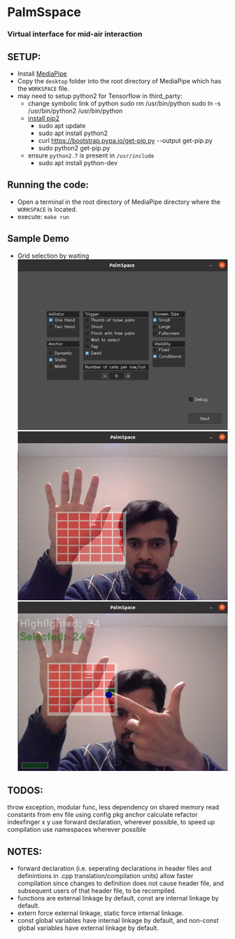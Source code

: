 # PalmSspace
### Virtual interface for mid-air interaction


## SETUP:
- Install [MediaPipe](https://mediapipe.dev/)
- Copy the `desktop` folder into the root directory of MediaPipe which has the `WORKSPACE` file.
- may need to setup python2 for Tensorflow in third_party:
  - change symbolic link of python
    sudo rm /usr/bin/python
    sudo ln -s /usr/bin/python2 /usr/bin/python
  - [install pip2](https://linuxize.com/post/how-to-install-pip-on-ubuntu-20.04)
      - sudo apt update 
      - sudo apt install python2
      - curl https://bootstrap.pypa.io/get-pip.py --output get-pip.py
      - sudo python2 get-pip.py
  - ensure `python2.7` is present in `/usr/include`
    - sudo apt install python-dev


## Running the code:
- Open a terminal in the root directory of MediaPipe directory where the `WORKSPACE` is located.
- execute:
`make run`

## Sample Demo
- Grid selection by waiting
![image](demos/1.png)
![image](demos/2.png)
![image](demos/3.png)

## TODOS:
throw exception, modular func, less dependency on shared memory
read constants from env file using config pkg
anchor calculate refactor indexfinger x y
use forward declaration, wherever possible, to speed up compilation
use namespaces wherever possible

## NOTES:
- forward declaration (i.e. seperating declarations in header files and definintions in .cpp translation/compilation units) 
  allow faster compilation since changes to definition does not cause header file, and subsequent users of that header file, to be recompiled.
- functions are external linkage by default, const are internal linkage by default.
- extern force external linkage, static force internal linkage.
- const global variables have internal linkage by default, and non-const global variables have external linkage by default.

